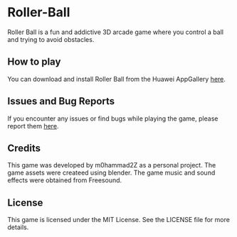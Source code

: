 # Roller-Ball
Roller Ball is a fun and addictive 3D arcade game where you control a ball and trying to avoid obstacles. 

## How to play
You can download and install Roller Ball from the Huawei AppGallery <a href ="https://appgallery.huawei.com/app/C107171901">here</a>.

## Issues and Bug Reports
If you encounter any issues or find bugs while playing the game, please report them <a href="https://github.com/m0hammad2Z/Roller-Ball/issues">here</a>.

## Credits
This game was developed by m0hammad2Z as a personal project. The game assets were createed using blender. The game music and sound effects were obtained from Freesound.

## License
This game is licensed under the MIT License. See the LICENSE file for more details.
